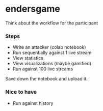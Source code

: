 # endersgame

Think about the workflow for the participant

### Steps

- Write an attacker (colab notebook)
- Run sequentially against 1 live stream
- View statistics
- View visualizations (maybe gamified)
- Run against 100 live streams 

Save down the notebook and upload it. 

### Nice to have

- Run against history
